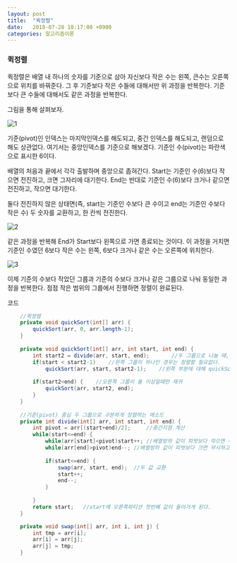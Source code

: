 ```yaml
---
layout: post
title:  "퀵정렬"
date:   2018-07-28 18:17:00 +0900
categories: 알고리즘이론
---
```

### 퀵정렬

퀵정렬은 배열 내 하나의 숫자를 기준으로 삼아 자신보다 작은 수는 왼쪽, 큰수는 오른쪽으로 위치를 바꿔준다. 그 후 기준보다 작은 수들에 대해서만 위 과정을 반복한다. 기준보다 큰 수들에 대해서도 같은 과정을 반복한다. 

그림을 통해 살펴보자. 

![1](https://user-images.githubusercontent.com/33653318/43355080-6d2d9df0-9291-11e8-97ed-3953305ca116.PNG)

기준(pivot)인 인덱스는 마지막인덱스를 해도되고, 중간 인덱스를 해도되고, 랜덤으로 해도 상관없다. 여기서는 중앙인덱스를 기준으로 해보겠다. 기준인 수(pivot)는 파란색으로 표시한 6이다. 

배열의 처음과 끝에서 각각 출발하며 중앙으로 좁혀간다. Start는 기준인 수(6)보다 작으면 전진하고, 크면 그자리에 대기한다. End는 반대로 기준인 수(6)보다 크거나 같으면 전진하고, 작으면 대기한다. 

둘다 전진하지 않은 상태면(즉, start는 기준인 수보다 큰 수이고 end는 기준인 수보다 작은 수) 두 숫자를 교환하고, 한 칸씩 전진한다.

![2](https://user-images.githubusercontent.com/33653318/43355081-6d57a1fe-9291-11e8-9193-98e672589591.PNG)

같은 과정을 반복해 End가 Start보다 왼쪽으로 가면 종료되는 것이다. 이 과정을 거치면 기준인 수였던 6보다 작은 수는 왼쪽, 6보다 크거나 같은 수는 오른쪽에 위치한다.

![3](https://user-images.githubusercontent.com/33653318/43355082-6d808a56-9291-11e8-8e43-acb66dfc828a.PNG)

이제 기준의 수보다 작았던 그룹과 기준의 수보다 크거나 같은 그룹으로 나눠 동일한 과정을 반복한다. 점점 작은 범위의 그룹에서 진행하면 정렬이 완료된다.

코드

```java
	//퀵정렬
	private void quickSort(int[] arr) {
		quickSort(arr, 0, arr.length-1);
	}
	
	private void quickSort(int[] arr, int start, int end) {
		int start2 = divide(arr, start, end);		//두 그룹으로 나눌 때, 오른쪽그룹의 첫번째값 반환
		if(start < start2-1) 	//왼쪽 그룹이 하나인 경우는 정렬할 필요없다.
			quickSort(arr, start, start2-1);	//왼쪽 부분에 대해 quickSort
		
		if(start2<end) {	//오른쪽 그룹이 둘 이상일때만 재귀
			quickSort(arr, start2, end);
		}
	}
	
	//기준(pivot) 중심 두 그룹으로 구분하게 정렬하는 메소드
	private int divide(int[] arr, int start, int end) {
		int pivot = arr[(start+end)/2];		//중간지점 계산
		while(start<=end) {
			while(arr[start]<pivot)start++;	//배열방의 값이 피벗보다 작으면 무시하고 넘어간다.
			while(arr[end]>pivot)end--;	//배열방의 값이 피벗보다 크면 무시하고 건너뛰다가 작거나 같으면 반복문 나온다.
			
			if(start<=end) {		
				swap(arr, start, end);	//두 값 교환
				start++;
				end--;
			}
			
		}
		return start;	//start에 오른쪽파티션 첫번째 값이 들어가게 된다.
	}

	private void swap(int[] arr, int i, int j) {
		int tmp = arr[i];
		arr[i] = arr[j];
		arr[j] = tmp; 
	}
```









